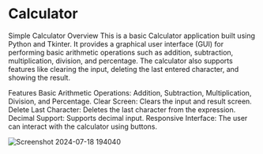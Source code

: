# Calculator
Simple Calculator 
Overview
This is a basic Calculator application built using Python and Tkinter. It provides a graphical user interface (GUI) for performing basic arithmetic operations such as addition, subtraction, multiplication, division, and percentage. The calculator also supports features like clearing the input, deleting the last entered character, and showing the result.

Features
Basic Arithmetic Operations: Addition, Subtraction, Multiplication, Division, and Percentage.
Clear Screen: Clears the input and result screen.
Delete Last Character: Deletes the last character from the expression.
Decimal Support: Supports decimal input.
Responsive Interface: The user can interact with the calculator using buttons.



![Screenshot 2024-07-18 194040](https://github.com/user-attachments/assets/203db361-4eb5-4cc2-beb6-2bffa5d2102c)
